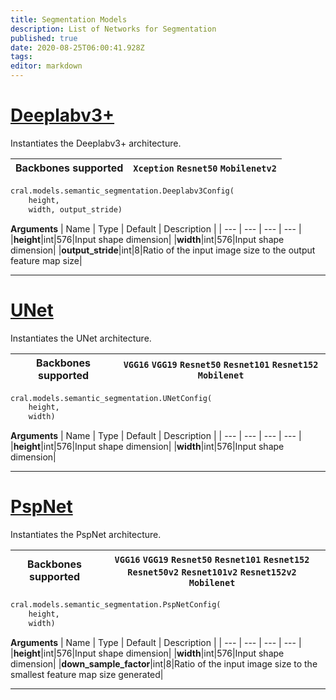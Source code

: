 ```yaml
---
title: Segmentation Models
description: List of Networks for Segmentation
published: true
date: 2020-08-25T06:00:41.928Z
tags: 
editor: markdown
---
```

# [Deeplabv3+](https://arxiv.org/pdf/1802.02611.pdf)
Instantiates the Deeplabv3+ architecture. 

| Backbones supported | `Xception` `Resnet50` `Mobilenetv2` |
| -- | --| 

```py
cral.models.semantic_segmentation.Deeplabv3Config(
    height, 
    width, output_stride)
```
**Arguments**
| Name                  | Type        | Default     | Description                            |
| --- | --- | --- | --- |
|**height**|int|576|Input shape dimension|
|**width**|int|576|Input shape dimension|
|**output_stride**|int|8|Ratio of the input image size to the output feature map size|


---

# [UNet](https://arxiv.org/pdf/1505.04597.pdf)
Instantiates the UNet architecture. 

| Backbones supported | `VGG16` `VGG19` `Resnet50` `Resnet101` `Resnet152` `Mobilenet` |
| -- | --| 

```py
cral.models.semantic_segmentation.UNetConfig(
    height, 
    width)
```
**Arguments**
| Name                  | Type        | Default     | Description                            |
| --- | --- | --- | --- |
|**height**|int|576|Input shape dimension|
|**width**|int|576|Input shape dimension|

---

# [PspNet](https://arxiv.org/pdf/1612.01105.pdf)
Instantiates the PspNet architecture. 

| Backbones supported | `VGG16` `VGG19` `Resnet50` `Resnet101` `Resnet152` `Resnet50v2` `Resnet101v2` `Resnet152v2` `Mobilenet` |
| -- | --| 

```py
cral.models.semantic_segmentation.PspNetConfig(
    height, 
    width)
```
**Arguments**
| Name                  | Type        | Default     | Description                            |
| --- | --- | --- | --- |
|**height**|int|576|Input shape dimension|
|**width**|int|576|Input shape dimension|
|**down_sample_factor**|int|8|Ratio of the input image size to the smallest feature map size generated|


---

